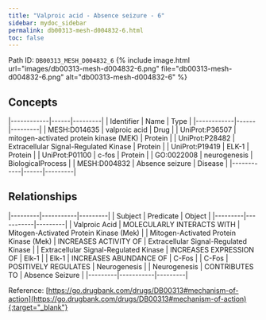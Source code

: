 ```yaml
---
title: "Valproic acid - Absence seizure - 6"
sidebar: mydoc_sidebar
permalink: db00313-mesh-d004832-6.html
toc: false 
---
```



Path ID: `DB00313_MESH_D004832_6`
{% include image.html url="images/db00313-mesh-d004832-6.png" file="db00313-mesh-d004832-6.png" alt="db00313-mesh-d004832-6" %}

## Concepts

|------------|------|---------|
| Identifier | Name | Type    |
|------------|------|---------|
| MESH:D014635 | valproic acid | Drug |
| UniProt:P36507 | mitogen-activated protein kinase (MEK) | Protein |
| UniProt:P28482 | Extracellular Signal-Regulated Kinase | Protein |
| UniProt:P19419 | ELK-1 | Protein |
| UniProt:P01100 | c-fos | Protein |
| GO:0022008 | neurogenesis | BiologicalProcess |
| MESH:D004832 | Absence seizure | Disease |
|------------|------|---------|

## Relationships

|---------|-----------|---------|
| Subject | Predicate | Object  |
|---------|-----------|---------|
| Valproic Acid | MOLECULARLY INTERACTS WITH | Mitogen-Activated Protein Kinase (Mek) |
| Mitogen-Activated Protein Kinase (Mek) | INCREASES ACTIVITY OF | Extracellular Signal-Regulated Kinase |
| Extracellular Signal-Regulated Kinase | INCREASES EXPRESSION OF | Elk-1 |
| Elk-1 | INCREASES ABUNDANCE OF | C-Fos |
| C-Fos | POSITIVELY REGULATES | Neurogenesis |
| Neurogenesis | CONTRIBUTES TO | Absence Seizure |
|---------|-----------|---------|

Reference: [https://go.drugbank.com/drugs/DB00313#mechanism-of-action](https://go.drugbank.com/drugs/DB00313#mechanism-of-action){:target="_blank"}